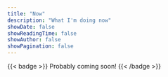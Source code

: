 ```yaml
---
title: "Now"
description: "What I'm doing now"
showDate: false
showReadingTime: false
showAuthor: false
showPagination: false
---
```


{{< badge >}}
Probably coming soon!
{{< /badge >}}